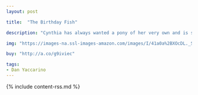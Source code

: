 ```yaml
---
layout: post

title:  "The Birthday Fish"

description: "Cynthia has always wanted a pony of her very own and is sure her parents will give her one for her birthday. But to her dismay, they give her a goldfish instead. Determined to get rid of it, she puts the fish in her doll stroller and sets off toward the lake. But during the walk, Cynthia discovers that this is a little fish with a big personality—could it be even better than having a pony?"

img: "https://images-na.ssl-images-amazon.com/images/I/41a0a%2BXOcDL._SL480_.jpg"

buy: "http://a.co/g9iviec"

tags:
- Dan Yaccarino
---
```


{% include content-rss.md %}